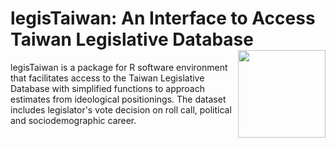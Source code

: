 # legisTaiwan: An Interface to Access Taiwan Legislative Database <img src="https://github.com/yl17124/legisTaiwan/blob/master/images/hexsticker_tw.png" width="140" align="right" /> <br /> 




legisTaiwan is a package for R software environment that facilitates access to the Taiwan Legislative Database  with simplified functions to approach estimates from ideological positionings. The dataset includes legislator's vote decision on roll call, political and sociodemographic career.
